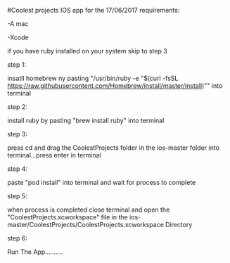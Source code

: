 #Coolest projects IOS  app for the 17/06/2017
requirements:

-A mac 

-Xcode 

if you have ruby installed on your system skip to step 3

step 1:

insatll homebrew ny pasting "/usr/bin/ruby -e "$(curl -fsSL https://raw.githubusercontent.com/Homebrew/install/master/install)"" into terminal

step 2:

install ruby by pasting "brew install ruby" into terminal

step 3:

press cd and drag the CoolestProjects folder in the ios-master folder into terminal...press enter in terminal

step 4:

paste "pod install" into terminal and wait for process to complete

step 5:

when process is completed close terminal and open the "CoolestProjects.xcworkspace" file in the ios-master/CoolestProjects/CoolestProjects.xcworkspace Directory 

step 6:

Run The App..........


